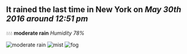 ## It rained the last time in New York on *May 30th 2016 around 12:51 pm*
💧💧💧  **moderate rain** *Humidity 78%*

![moderate rain](http://openweathermap.org/img/w/10d.png) ![mist](http://openweathermap.org/img/w/50d.png) ![fog](http://openweathermap.org/img/w/50d.png)

